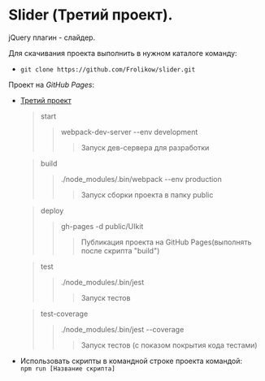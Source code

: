 # Slider (Третий проект).  
jQuery плагин - слайдер.  

Для скачивания проекта выполнить в нужном каталоге команду:  
* `git clone https://github.com/Frolikow/slider.git`  

 Проект на _GitHub_ _Pages_:  
* [Третий проект](https://frolikow.github.io/slider/)  

  > start  
  >> webpack-dev-server --env development  
  >>> Запуск дев-сервера для разработки  

  > build  
  >> ./node_modules/.bin/webpack --env production  
  >>> Запуск сборки проекта в папку public 
   
  > deploy  
  >> gh-pages -d public/UIkit  
  >>> Публикация проекта на GitHub Pages(выполнять после скрипта "build")  

  > test  
  >> ./node_modules/.bin/jest  
  >>> Запуск тестов

  > test-coverage  
  >> ./node_modules/.bin/jest --coverage  
  >>> Запуск тестов (с показом покрытия кода тестами)

* Использовать скрипты в командной строке проекта командой:  
  `npm run [Название скрипта]`  
